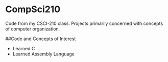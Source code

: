 # CompSci210
Code from my CSCI-210 class.  Projects primarily concerned with concepts of computer organization.

##Code and Concepts of Interest
- Learned C
- Learned Assembly Language
